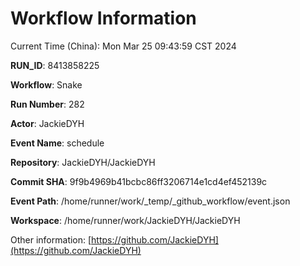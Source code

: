 # Workflow Information

Current Time (China): Mon Mar 25 09:43:59 CST 2024  

**RUN_ID**: 8413858225  

**Workflow**: Snake  

**Run Number**: 282  

**Actor**: JackieDYH  

**Event Name**: schedule  

**Repository**: JackieDYH/JackieDYH  

**Commit SHA**: 9f9b4969b41bcbc86ff3206714e1cd4ef452139c  

**Event Path**: /home/runner/work/_temp/_github_workflow/event.json  

**Workspace**: /home/runner/work/JackieDYH/JackieDYH  

Other information: [https://github.com/JackieDYH](https://github.com/JackieDYH)
